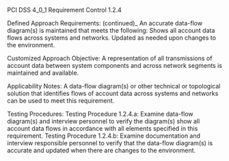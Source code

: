 PCI DSS 4_0_1 Requirement Control 1.2.4

Defined Approach Requirements:
(continued)_
An accurate data-flow diagram(s) is maintained that meets the following: Shows all account data flows across systems and networks. Updated as needed upon changes to the environment.

Customized Approach Objective:
A representation of all transmissions of account data between system components and across network segments is maintained and available.

Applicability Notes:
A data-flow diagram(s) or other technical or topological solution that identifies flows of account data across systems and networks can be used to meet this requirement.

Testing Procedures:
Testing Procedure 1.2.4.a: Examine data-flow diagram(s) and interview personnel to verify the diagram(s) show all account data flows in accordance with all elements specified in this requirement.
Testing Procedure 1.2.4.b: Examine documentation and interview responsible personnel to verify that the data-flow diagram(s) is accurate and updated when there are changes to the environment.